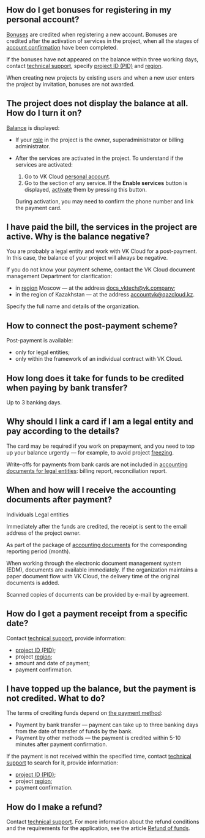 ## How do I get bonuses for registering in my personal account?

[Bonuses](../../concepts/balance) are credited when registering a new account. Bonuses are credited after the activation of services in the project, when all the stages of [account confirmation](/en/additionals/start/account-registration#2_confirm_your_account) have been completed.

If the bonuses have not appeared on the balance within three working days, contact [technical support](/ru/contacts), specify [project ID (PID)](/en/base/account/instructions/project-settings/manage#getting_the_project_id) and [region](/en/base/account/concepts/regions).

<info>

When creating new projects by existing users and when a new user enters the project by invitation, bonuses are not awarded.

</info>

## The project does not display the balance at all. How do I turn it on?

[Balance](../../concepts/balance) is displayed:

- If your [role](/en/base/account/concepts/rolesandpermissions) in the project is the owner, superadministrator or billing administrator.
- After the services are activated in the project. To understand if the services are activated:

  1. Go to VK Cloud [personal account](https://msk.cloud.vk.com/app/en/).
  1. Go to the section of any service. If the **Enable services** button is displayed, [activate](/en/base/account/instructions/activation) them by pressing this button.

    During activation, you may need to confirm the phone number and link the payment card.

## I have paid the bill, the services in the project are active. Why is the balance negative?

You are probably a legal entity and work with VK Cloud for a post-payment. In this case, the balance of your project will always be negative.

If you do not know your payment scheme, contact the VK Cloud document management Department for clarification:

- in [region](/en/base/account/concepts/regions) Moscow — at the address docs_vktech@vk.company;
- in the region of Kazakhstan — at the address accountvk@qazcloud.kz.

Specify the full name and details of the organization.

## How to connect the post-payment scheme?

Post-payment is available:

- only for legal entities;
- only within the framework of an individual contract with VK Cloud.

## How long does it take for funds to be credited when paying by bank transfer?

Up to 3 banking days.

## Why should I link a card if I am a legal entity and pay according to the details?

The card may be required if you work on prepayment, and you need to top up your balance urgently — for example, to avoid project [freezing](/en/base/account/concepts/projects#automatic_freezing_of_the_project).

Write-offs for payments from bank cards are not included in [accounting documents for legal entities](../../concepts/report#composition_of_accounting_documents_55c18d7): billing report, reconciliation report.

## When and how will I receive the accounting documents after payment?

<tabs>
<tablist>
<tab>Individuals</tab>
<tab>Legal entities</tab>
</tablist>
<tabpanel>

Immediately after the funds are credited, the receipt is sent to the email address of the project owner.

</tabpanel>
<tabpanel>

As part of the package of [accounting documents](../../concepts/report) for the corresponding reporting period (month).

When working through the electronic document management system (EDM), documents are available immediately. If the organization maintains a paper document flow with VK Cloud, the delivery time of the original documents is added.

Scanned copies of documents can be provided by e-mail by agreement.

</tabpanel>
</tabs>

## How do I get a payment receipt from a specific date?

Contact [technical support](/en/contacts), provide information:

- [project ID (PID)](/en/base/account/instructions/project-settings/manage#getting_the_project_id);
- project [region](/en/base/account/concepts/regions);
- amount and date of payment;
- payment confirmation.

## I have topped up the balance, but the payment is not credited. What to do?

The terms of crediting funds depend on [the payment method](../../concepts/payment-methods):

- Payment by bank transfer — payment can take up to three banking days from the date of transfer of funds by the bank.
- Payment by other methods — the payment is credited within 5-10 minutes after payment confirmation.

If the payment is not received within the specified time, contact [technical support](/en/contacts) to search for it, provide information:

- [project ID (PID)](/en/base/account/instructions/project-settings/manage#getting_the_project_id);
- project [region](/en/base/account/concepts/regions);
- payment confirmation.

## How do I make a refund?

Contact [technical support](/en/contacts). For more information about the refund conditions and the requirements for the application, see the article [Refund of funds](../../instructions/refund).
